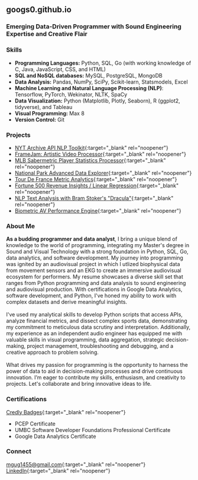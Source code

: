 ## googs0.github.io

### Emerging Data-Driven Programmer with Sound Engineering Expertise and Creative Flair

### Skills
- **Programming Languages:** Python, SQL, Go (with working knowledge of C, Java, JavaScript, CSS, and HTML)
- **SQL and NoSQL databases:** MySQL, PostgreSQL, MongoDB
- **Data Analysis:** Pandas, NumPy, SciPy, Scikit-learn, Statsmodels, Excel
- **Machine Learning and Natural Language Processing (NLP)**: Tensorflow, PyTorch, Wekinator, NLTK, SpaCy
- **Data Visualization:** Python (Matplotlib, Plotly, Seaborn), R (ggplot2, tidyverse), and Tableau
- **Visual Programming:** Max 8 
- **Version Control:** Git 

### Projects
- [NYT Archive API NLP Toolkit](https://github.com/googs0/NYTarchiveTextExplorerAPI){:target="_blank" rel="noopener"}
- [FrameJam: Artistic Video Processor](https://github.com/googs0/FrameJam){:target="_blank" rel="noopener"}
- [MLB Sabermetric Player Statistics Processor](https://github.com/googs0/PlayerDataProcessorMLB){:target="_blank" rel="noopener"}
- [National Park Advanced Data Explorer](https://github.com/googs0/NationalParkDataSyncTool){:target="_blank" rel="noopener"}
- [Tour De France Metric Analytics](https://github.com/googs0/TourDeFranceStagesAnalysis){:target="_blank" rel="noopener"}
- [Fortune 500 Revenue Insights / Linear Regression](https://github.com/googs0/Fortune500LinearExplorer){:target="_blank" rel="noopener"}
- [NLP Text Analysis with Bram Stoker's "Dracula"](https://github.com/googs0/DraculaTextAnalyticsNLP){:target="_blank" rel="noopener"}
- [Biometric AV Performance Engine](https://github.com/googs0/AudiovisualBiophysicalPerformanceEngine){:target="_blank" rel="noopener"}


### About Me
**As a budding programmer and data analyst**, I bring a unique blend of knowledge to the world of programming, integrating my Master's degree in Sound and Visual Technology with a strong foundation in Python, SQL, Go, data analytics, and software development. My journey into programming was ignited by an audiovisual project in which I utlized biophysical data from movement sensors and an EKG to create an immersive audiovisual ecosystem for performers. My resume showcases a diverse skill set that ranges from Python programming and data analysis to sound engineering and audiovisual production. With certifications in Google Data Analytics, software development, and Python, I've honed my ability to work with complex datasets and derive meaningful insights.
<br>
<br>
I've used my analytical skills to develop Python scripts that access APIs, analyze financial metrics, and dissect complex sports data, demonstrating my commitment to meticulous data scrutiny and interpretation. Additionally, my experience as an independent audio engineer has equipped me with valuable skills in visual programming, data aggregation, strategic decision-making, project management, troubleshooting and debugging, and a creative approach to problem solving.
<br>
<br>
What drives my passion for programming is the opportunity to harness the power of data to aid in decision-making processes and drive continuous innovation. I’m eager to contribute my skills, enthusiasm, and creativity to projects. Let's collaborate and bring innovative ideas to life.

### Certifications 

[Credly Badges](https://www.credly.com/users/michael-gugliotti/badges){:target="_blank" rel="noopener"}

- PCEP Certificate
- UMBC Software Developer Foundations Professional Certificate
- Google Data Analytics Certificate

<!--- ### Resume
[Michael Gugliotti Resume](/assets/Michael-Gugliotti-Resume.pdf){:target="_blank" rel="noopener"} -->

### Connect
[mgug1455@gmail.com](mailto:mgug1455@gmail.com){:target="_blank" rel="noopener"}
  <br>
[LinkedIn](https://www.linkedin.com/in/mgug1455/){:target="_blank" rel="noopener"}
